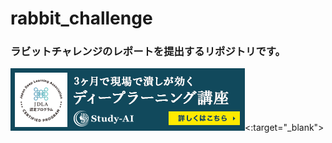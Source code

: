# rabbit_challenge
### ラビットチャレンジのレポートを提出するリポジトリです。
[![](https://github.com/hideyuki-takahashi-s13/rabbit_challenge/blob/main/bnr_jdla.png)](https://study-ai.com/jdla/)<:target="_blank">

